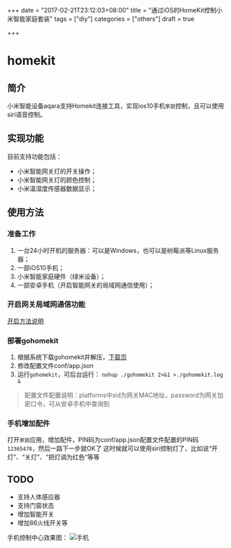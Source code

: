 +++
date = "2017-02-21T23:12:03+08:00"
title = "通过iOS的HomeKit控制小米智能家庭套装"
tags = ["diy"]
categories = ["others"]
draft = true

+++
# homekit
## 简介
小米智能设备aqara支持Homekit连接工具，实现ios10手机`家庭`控制，且可以使用siri语音控制。

## 实现功能
目前支持功能包括：
* 小米智能网关灯的开关操作；
* 小米智能网关灯的颜色控制；
* 小米温湿度传感器数据显示；

## 使用方法
### 准备工作
1. 一台24小时开机的服务器：可以是Windows，也可以是树莓派等Linux服务器；
2. 一部iOS10手机；
3. 小米智能家庭硬件（绿米设备）；
4. 一部安卓手机（开启智能网关的局域网通信使用）；

### 开启网关局域网通信功能
[开启方法说明](http://bbs.xiaomi.cn/t-13198850)

### 部署gohomekit
1. 根据系统下载gohomekit并解压，[下载页](http://download.bingbaba.com/gohomekit/)
2. 修改配置文件conf/app.json
3. 运行`gohomekit`，可后台运行： `nohup ./gohomekit 2>&1 >./gohomekit.log &`

> 配置文件配置说明：platforms中sid为网关MAC地址，password为网关加密口令，可从安卓手机中查询到

### 手机增加配件
打开`家庭`应用，增加配件，PIN码为conf/app.json配置文件配置的PIN码`12365478`，然后一路下一步就OK了
这时候就可以使用siri控制灯了，比如说“开灯”、“关灯”、“把灯调为红色”等等

## TODO
* 支持人体感应器
* 支持门窗状态
* 增加智能开关
* 增加86火线开关等

手机控制中心效果图：
![手机](http://download.bingbaba.com/images/homekit_iphone.png)